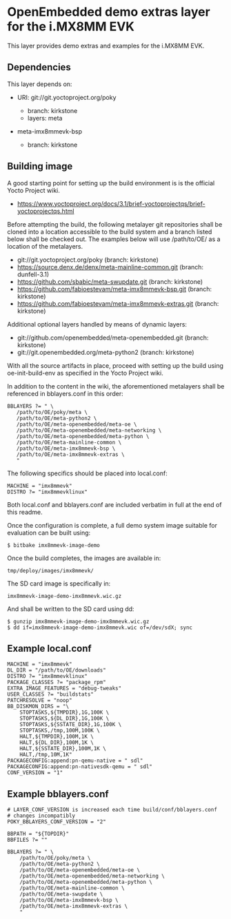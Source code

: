 OpenEmbedded demo extras layer for the i.MX8MM EVK
==================================================

This layer provides demo extras and examples for
the i.MX8MM EVK.

Dependencies
------------

This layer depends on:

* URI: git://git.yoctoproject.org/poky
  - branch: kirkstone
  - layers: meta

* meta-imx8mmevk-bsp
  - branch: kirkstone

Building image
--------------

A good starting point for setting up the build environment is is the official
Yocto Project wiki.

* https://www.yoctoproject.org/docs/3.1/brief-yoctoprojectqs/brief-yoctoprojectqs.html

Before attempting the build, the following metalayer git repositories shall
be cloned into a location accessible to the build system and a branch listed
below shall be checked out. The examples below will use /path/to/OE/ as a
location of the metalayers.

* git://git.yoctoproject.org/poky					(branch: kirkstone)
* https://source.denx.de/denx/meta-mainline-common.git		(branch: dunfell-3.1)
* https://github.com/sbabic/meta-swupdate.git				(branch: kirkstone)
* https://github.com/fabioestevam/meta-imx8mmevk-bsp.git		(branch: kirkstone)
* https://github.com/fabioestevam/meta-imx8mmevk-extras.git		(branch: kirkstone)

Additional optional layers handled by means of dynamic layers:
* git://github.com/openembedded/meta-openembedded.git		(branch: kirkstone)
* git://git.openembedded.org/meta-python2				(branch: kirkstone)

With all the source artifacts in place, proceed with setting up the build
using oe-init-build-env as specified in the Yocto Project wiki.

In addition to the content in the wiki, the aforementioned metalayers shall
be referenced in bblayers.conf in this order:

```
BBLAYERS ?= " \
   /path/to/OE/poky/meta \
   /path/to/OE/meta-python2 \
   /path/to/OE/meta-openembedded/meta-oe \
   /path/to/OE/meta-openembedded/meta-networking \
   /path/to/OE/meta-openembedded/meta-python \
   /path/to/OE/meta-mainline-common \
   /path/to/OE/meta-imx8mmevk-bsp \
   /path/to/OE/meta-imx8mmevk-extras \
   "
```

The following specifics should be placed into local.conf:

```
MACHINE = "imx8mmevk"
DISTRO ?= "imx8mmevklinux"
```

Both local.conf and bblayers.conf are included verbatim in full at the end
of this readme.

Once the configuration is complete, a full demo system image suitable for
evaluation can be built using:

```
$ bitbake imx8mmevk-image-demo
```

Once the build completes, the images are available in:

```
tmp/deploy/images/imx8mmevk/
```

The SD card image is specifically in:

```
imx8mmevk-image-demo-imx8mmevk.wic.gz
```

And shall be written to the SD card using dd:

```
$ gunzip imx8mmevk-image-demo-imx8mmevk.wic.gz
$ dd if=imx8mmevk-image-demo-imx8mmevk.wic of=/dev/sdX; sync
```

Example local.conf
------------------
```
MACHINE = "imx8mmevk"
DL_DIR = "/path/to/OE/downloads"
DISTRO ?= "imx8mmevklinux"
PACKAGE_CLASSES ?= "package_rpm"
EXTRA_IMAGE_FEATURES = "debug-tweaks"
USER_CLASSES ?= "buildstats"
PATCHRESOLVE = "noop"
BB_DISKMON_DIRS = "\
    STOPTASKS,${TMPDIR},1G,100K \
    STOPTASKS,${DL_DIR},1G,100K \
    STOPTASKS,${SSTATE_DIR},1G,100K \
    STOPTASKS,/tmp,100M,100K \
    HALT,${TMPDIR},100M,1K \
    HALT,${DL_DIR},100M,1K \
    HALT,${SSTATE_DIR},100M,1K \
    HALT,/tmp,10M,1K"
PACKAGECONFIG:append:pn-qemu-native = " sdl"
PACKAGECONFIG:append:pn-nativesdk-qemu = " sdl"
CONF_VERSION = "1"
```

Example bblayers.conf
---------------------
```
# LAYER_CONF_VERSION is increased each time build/conf/bblayers.conf
# changes incompatibly
POKY_BBLAYERS_CONF_VERSION = "2"

BBPATH = "${TOPDIR}"
BBFILES ?= ""

BBLAYERS ?= " \
	/path/to/OE/poky/meta \
	/path/to/OE/meta-python2 \
	/path/to/OE/meta-openembedded/meta-oe \
	/path/to/OE/meta-openembedded/meta-networking \
	/path/to/OE/meta-openembedded/meta-python \
	/path/to/OE/meta-mainline-common \
	/path/to/OE/meta-swupdate \
	/path/to/OE/meta-imx8mmevk-bsp \
	/path/to/OE/meta-imx8mmevk-extras \
	"

```
